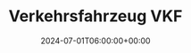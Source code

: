 ---
title: "Verkehrsfahrzeug VKF"
description: "Verkehrsfahrzeug VKF"
date: 2024-07-01T06:00:00+00:00
slug: "vkf"
image_cover: "images/home-vehicle-3.jpg"
specification:
    vehicle_type: "Mercedes Benz 310"
    radio_name: "Uro VA"
    vintage: "?"
    construction: "Vogt"
    perfomance: "105 kW"
    transmission: "Automatik"
    crew: "1 Fahrer / 1 Beifahrer / 6 Personen in Kabine"
    total_weight: "3500 Kg"
    dimensions: "5.6 x 2.1 x 2.35 m"
    water_tank: "Keine"
    pump: "Keine"
draft: false
weight: 30
---